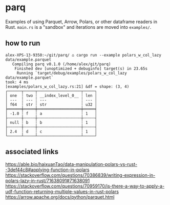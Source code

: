 # parq

Examples of using Parquet, Arrow, Polars, or other dataframe readers in
Rust. `main.rs` is a "sandbox" and iterations are moved into `examples/`.

## how to run

```
alex-XPS-13-9350:~/git/parq/ ⌂ cargo run --example polars_w_col_lazy data/example.parquet
   Compiling parq v0.1.0 (/home/alex/git/parq)
    Finished dev [unoptimized + debuginfo] target(s) in 23.65s
     Running `target/debug/examples/polars_w_col_lazy data/example.parquet`
took: 4 ms
[examples/polars_w_col_lazy.rs:21] &df = shape: (3, 4)
┌──────┬─────┬───────────────────┬─────┐
│ one  ┆ two ┆ __index_level_0__ ┆ len │
│ ---  ┆ --- ┆ ---               ┆ --- │
│ f64  ┆ str ┆ str               ┆ u32 │
╞══════╪═════╪═══════════════════╪═════╡
│ -1.0 ┆ f   ┆ a                 ┆ 1   │
├╌╌╌╌╌╌┼╌╌╌╌╌┼╌╌╌╌╌╌╌╌╌╌╌╌╌╌╌╌╌╌╌┼╌╌╌╌╌┤
│ null ┆ b   ┆ b                 ┆ 1   │
├╌╌╌╌╌╌┼╌╌╌╌╌┼╌╌╌╌╌╌╌╌╌╌╌╌╌╌╌╌╌╌╌┼╌╌╌╌╌┤
│ 2.4  ┆ d   ┆ c                 ┆ 1   │
└──────┴─────┴───────────────────┴─────┘
```

## associated links

https://able.bio/haixuanTao/data-manipulation-polars-vs-rust--3def44c8#applying-function-in-polars
https://stackoverflow.com/questions/70386839/writing-expression-in-polars-lazy-in-rust/71638091#71638091
https://stackoverflow.com/questions/70959170/is-there-a-way-to-apply-a-udf-function-returning-multiple-values-in-rust-polars
https://arrow.apache.org/docs/python/parquet.html
